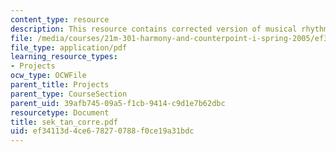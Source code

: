 ```yaml
---
content_type: resource
description: This resource contains corrected version of musical rhythm.
file: /media/courses/21m-301-harmony-and-counterpoint-i-spring-2005/ef34113d4ce678270788f0ce19a31bdc_sek_tan_corre.pdf
file_type: application/pdf
learning_resource_types:
- Projects
ocw_type: OCWFile
parent_title: Projects
parent_type: CourseSection
parent_uid: 39afb745-09a5-f1cb-9414-c9d1e7b62dbc
resourcetype: Document
title: sek_tan_corre.pdf
uid: ef34113d-4ce6-7827-0788-f0ce19a31bdc
---
```

